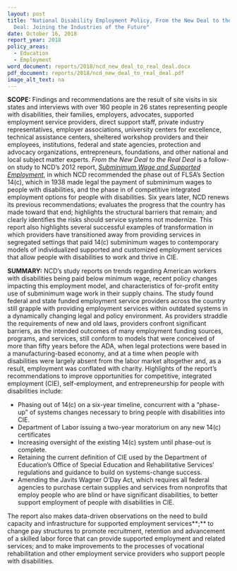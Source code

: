 ```yaml
---
layout: post
title: "National Disability Employment Policy, From the New Deal to the Real
  Deal: Joining the Industries of the Future"
date: October 16, 2018
report_year: 2018
policy_areas:
  - Education
  - Employment
word_document: reports/2018/ncd_new_deal_to_real_deal.docx
pdf_document: reports/2018/ncd_new_deal_to_real_deal.pdf
image_alt_text: na
---
```

**SCOPE:** Findings and recommendations are the result of site visits in six states and interviews with over 160 people in 26 states representing people with disabilities, their families, employers, advocates, supported employment service providers, direct support staff, private industry representatives, employer associations, university centers for excellence, technical assistance centers, sheltered workshop providers and their employees, institutions, federal and state agencies, protection and advocacy organizations, entrepreneurs, foundations, and other national and local subject matter experts. *From the New Deal to the Real Deal* is a follow-on study to NCD’s 2012 report, *[Subminimum Wage and Supported Employment](https://ncd.gov/publications/2012/August232012)*, in which NCD recommended the phase out of FLSA’s Section 14(c), which in 1938 made legal the payment of subminimum wages to people with disabilities, and the phase in of competitive integrated employment options for people with disabilities. Six years later, NCD renews its previous recommendations; evaluates the progress that the country has made toward that end; highlights the structural barriers that remain; and clearly identifies the risks should service systems not modernize. This report also highlights several successful examples of transformation in which providers have transitioned away from providing services in segregated settings that paid 14(c) subminimum wages to contemporary models of individualized supported and customized employment services that allow people with disabilities to work and thrive in CIE.

**SUMMARY:** NCD’s study reports on trends regarding American workers with disabilities being paid below minimum wage, recent policy changes impacting this employment model, and characteristics of for-profit entity use of subminimum wage work in their supply chains. The study found federal and state funded employment service providers across the country still grapple with providing employment services within outdated systems in a dynamically changing legal and policy environment. As providers straddle the requirements of new and old laws, providers confront significant barriers, as the intended outcomes of many employment funding sources, programs, and services, still conform to models that were conceived of more than fifty years before the ADA, when legal protections were based in a manufacturing-based economy, and at a time when people with disabilities were largely absent from the labor market altogether and, as a result, employment was conflated with charity. Highlights of the report’s recommendations to improve opportunities for competitive, integrated employment (CIE), self-employment, and entrepreneurship for people with disabilities include:

* Phasing out of 14(c) on a six-year timeline, concurrent with a “phase-up” of systems changes necessary to bring people with disabilities into CIE.
* Department of Labor issuing a two-year moratorium on any new 14(c) certificates
* Increasing oversight of the existing 14(c) system until phase-out is complete.
* Retaining the current definition of CIE used by the Department of Education’s Office of Special Education and Rehabilitative Services’ regulations and guidance to build on systems-change success.
* Amending the Javits Wagner O’Day Act, which requires all federal agencies to purchase certain supplies and services from nonprofits that employ people who are blind or have significant disabilities, to better support employment of people with disabilities in CIE.

The report also makes data-driven observations on the need to build capacity and infrastructure for supported employment services**;** to change pay structures to promote recruitment, retention and advancement of a skilled labor force that can provide supported employment and related services; and to make improvements to the processes of vocational rehabilitation and other employment service providers who support people with disabilities.